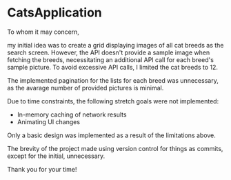 # CatsApplication

To whom it may concern,

my initial idea was to create a grid displaying images of all cat breeds as the search screen. 
However, the API doesn't provide a sample image when fetching the breeds, necessitating an additional API call for each breed's sample picture. 
To avoid excessive API calls, I limited the cat breeds to 12.

The implemented pagination for the lists for each breed was unnecessary, as the avarage number of provided pictures is minimal.

Due to time constraints, the following stretch goals were not implemented:

- In-memory caching of network results
- Animating UI changes

Only a basic design was implemented as a result of the limitations above.

The brevity of the project made using version control for things as commits, except for the initial, unnecessary.

Thank you for your time!
